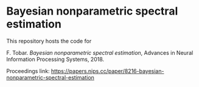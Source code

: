 # Bayesian nonparametric spectral estimation

This repository hosts the code for

F. Tobar. _Bayesian nonparametric spectral estimation_, Advances in Neural Information Processing Systems, 2018. 

Proceedings link: https://papers.nips.cc/paper/8216-bayesian-nonparametric-spectral-estimation
